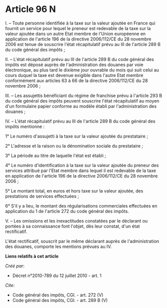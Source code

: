 # Article 96 N

I. – Toute personne identifiée à la taxe sur la valeur ajoutée en France qui fournit un service pour lequel le preneur est
redevable de la taxe sur la valeur ajoutée dans un autre Etat membre de l'Union européenne en application de l'article 196 de
la directive 2006/112/CE du 28 novembre 2006 est tenue de souscrire l'état récapitulatif prévu au III de l'article 289 B du
code général des impôts ;

II. – L'état récapitulatif prévu au III de l'article 289 B du code général des impôts est déposé auprès de l'administration
des douanes par voie électronique, au plus tard le dixième jour ouvrable du mois qui suit celui au cours duquel la taxe est
devenue exigible dans l'autre Etat membre conformément aux articles 63 à 66 de la directive 2006/112/CE du 28 novembre 2006 ;

III. – Les assujettis bénéficiant du régime de franchise prévu à l'article 293 B du code général des impôts peuvent souscrire
l'état récapitulatif au moyen d'un formulaire papier conforme au modèle établi par l'administration des douanes ;

IV. – L'état récapitulatif prévu au III de l'article 289 B du code général des impôts mentionne :

1° Le numéro d'assujetti à la taxe sur la valeur ajoutée du prestataire ;

2° L'adresse et la raison ou la dénomination sociale du prestataire ;

3° La période au titre de laquelle l'état est établi ;

4° Le numéro d'identification à la taxe sur la valeur ajoutée du preneur des services attribué par l'Etat membre dans lequel
il est redevable de la taxe en application de l'article 196 de la directive 2006/112/CE du 28 novembre 2006 ;

5° Le montant total, en euros et hors taxe sur la valeur ajoutée, des prestations de services effectuées ;

6° S'il y a lieu, le montant des régularisations commerciales effectuées en application du 1 de l'article 272 du code général
des impôts.

V. – Les omissions et les inexactitudes constatées par le déclarant ou portées à sa connaissance font l'objet, dès leur
constat, d'un état rectificatif.

L'état rectificatif, souscrit par le même déclarant auprès de l'administration des douanes, comporte les mentions prévues au
IV.

**Liens relatifs à cet article**

_Créé par_:

  - Décret n°2010-789 du 12 juillet 2010 - art. 1

_Cite_:

  - Code général des impôts, CGI. - art. 272 (V)
  - Code général des impôts, CGI. - art. 289 B (V)
